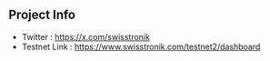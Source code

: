 ## Project Info

- Twitter : https://x.com/swisstronik
- Testnet Link : https://www.swisstronik.com/testnet2/dashboard
